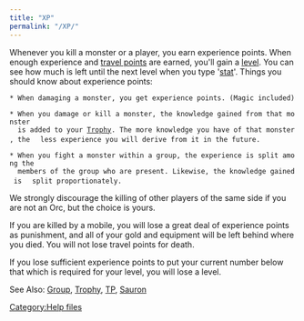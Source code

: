 ```yaml
---
title: "XP"
permalink: "/XP/"
---
```


Whenever you kill a monster or a player, you earn experience points.
When enough experience and [travel points](travel_points "wikilink") are
earned, you'll gain a [level](level "wikilink"). You can see how much is
left until the next level when you type '[stat](stat "wikilink")'.
Things you should know about experience points:

`* When damaging a monster, you get experience points. (Magic included)`

`* When you damage or kill a monster, the knowledge gained from that monster`
`  is added to your `[`Trophy`](Trophy "wikilink")`. The more knowledge you have of that monster, the`
`  less experience you will derive from it in the future.`

`* When you fight a monster within a group, the experience is split among the`
`  members of the group who are present. Likewise, the knowledge gained is`
`  split proportionately.`

We strongly discourage the killing of other players of the same side if
you are not an Orc, but the choice is yours.

If you are killed by a mobile, you will lose a great deal of experience
points as punishment, and all of your gold and equipment will be left
behind where you died. You will not lose travel points for death.

If you lose sufficient experience points to put your current number
below that which is required for your level, you will lose a level.

See Also: [Group](Group "wikilink"), [Trophy](Trophy "wikilink"),
[TP](TP "wikilink"), [Sauron](Sauron "wikilink")

[Category:Help files](Category:Help_files "wikilink")